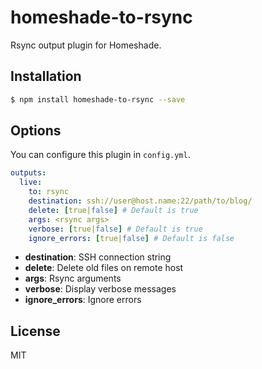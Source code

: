 # homeshade-to-rsync

Rsync output plugin for Homeshade.

## Installation

``` bash
$ npm install homeshade-to-rsync --save
```

## Options

You can configure this plugin in `config.yml`.

``` yaml
outputs:
  live:
    to: rsync
    destination: ssh://user@host.name:22/path/to/blog/
    delete: [true|false] # Default is true
    args: <rsync args>
    verbose: [true|false] # Default is true
    ignore_errors: [true|false] # Default is false
```

- **destination**: SSH connection string
- **delete**: Delete old files on remote host
- **args**: Rsync arguments
- **verbose**: Display verbose messages
- **ignore_errors**: Ignore errors

## License

MIT
